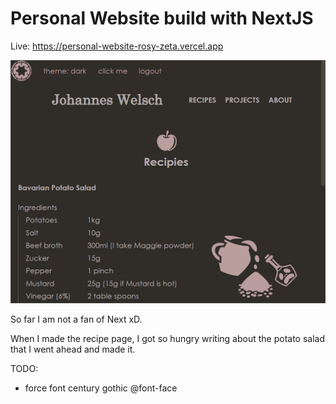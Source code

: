 # Personal Website build with NextJS
Live: https://personal-website-rosy-zeta.vercel.app

![snapshot of my personal website](https://github.com/welschmoor/personal-website-next-js/blob/main/preview_pictures/1.jpg)

So far I am not a fan of Next xD.

When I made the recipe page, I got so hungry writing about the potato salad that I went ahead and made it.


TODO:
- force font century gothic @font-face